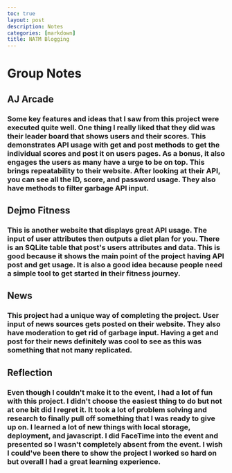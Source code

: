 ```yaml
---
toc: true
layout: post
description: Notes
categories: [markdown]
title: NATM Blogging
---
```


# Group Notes

## AJ Arcade
### Some key features and ideas that I saw from this project were executed quite well. One thing I really liked that they did was their leader board that shows users and their scores. This demonstrates API usage with get and post methods to get the individual scores and post it on users pages. As a bonus, it also engages the users as many have a urge to be on top. This brings repeatability to their website. After looking at their API, you can see all the ID, score, and password usage. They also have methods to filter garbage API input.

## Dejmo Fitness
### This is another website that displays great API usage. The input of user attributes then outputs a diet plan for you. There is an SQLite table that post's users attributes and data. This is good because it shows the main point of the project having API post and get usage. It is also a good idea because people need a simple tool to get started in their fitness journey.

## News
### This project had a unique way of completing the project. User input of news sources gets posted on their website. They also have moderation to get rid of garbage input. Having a get and post for their news definitely was cool to see as this was something that not many replicated.

## Reflection
### Even though I couldn't make it to the event, I had a lot of fun with this project. I didn't choose the easiest thing to do but not at one bit did I regret it. It took a lot of problem solving and research to finally pull off something that I was ready to give up on. I learned a lot of new things with local storage, deployment, and javascript. I did FaceTime into the event and presented so I wasn't completely absent from the event. I wish I could've been there to show the project I worked so hard on but overall I had a great learning experience.



